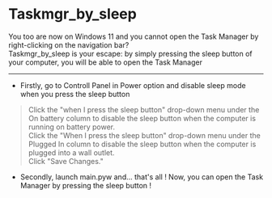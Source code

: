 # Taskmgr_by_sleep

You too are now on Windows 11 and you cannot open the Task Manager by right-clicking on the navigation bar?  
Taskmgr_by_sleep is your escape: by simply pressing the sleep button of your computer, you will be able to open the Task Manager
***
- Firstly, go to Controll Panel in Power option and disable sleep mode when you press the sleep button  
> Click the "when I press the sleep button" drop-down menu under the On battery column to disable the sleep button when the computer is running on battery power.  
> Click the "When I press the sleep button" drop-down menu under the Plugged In column to disable the sleep button when the computer is plugged into a wall outlet.  
> Click "Save Changes."  
  
- Secondly, launch main.pyw and... that's all !
Now, you can open the Task Manager by pressing the sleep button !
